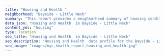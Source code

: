 ```yaml
---
title: "Housing and Health "
neighborhood: "Bayside - Little Neck"
summary: "This report provides a neighborhood summary of housing conditions and related health outcomes. It also describes population characteristics that can increase vulnerability to housing hazards."
data_json: "Housing and Health  in Bayside - Little Neck"
content_yml: "housing"
type: location
seo_title: "Housing and Health  in Bayside - Little Neck"
seo_description: "Housing and Health  data profile for the Bayside - Little Neck neighborhood of NYC."
seo_image: "images/nyc_health_report_housing_and_health.jpg"
---
```

